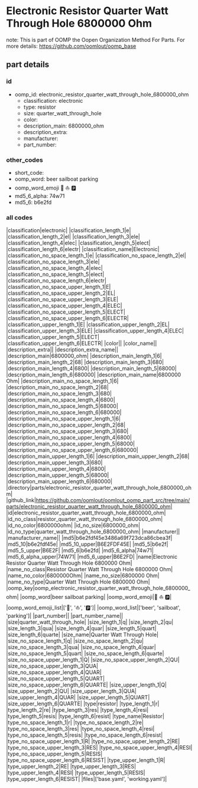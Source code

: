 # Electronic Resistor Quarter Watt Through Hole 6800000 Ohm  

note: This is part of OOMP the Oopen Organization Method For Parts. For more details: https://github.com/oomlout/oomp_base

##  part details





### id
* oomp_id: electronic_resistor_quarter_watt_through_hole_6800000_ohm
  * classification: electronic
  * type: resistor
  * size: quarter_watt_through_hole
  * color: 
  * description_main: 6800000_ohm
  * description_extra: 
  * manufacturer: 
  * part_number: 

### other_codes
* short_code: 
* oomp_word: beer sailboat parking
* oomp_word_emoji :beer: :sailboat: :parking:
* md5_6_alpha: 74w71
* md5_6: b6e2fd

### all codes 
|classification|electronic|
|classification_length_1|e|
|classification_length_2|el|
|classification_length_3|ele|
|classification_length_4|elec|
|classification_length_5|elect|
|classification_length_6|electr|
|classification_name|Electronic|
|classification_no_space_length_1|e|
|classification_no_space_length_2|el|
|classification_no_space_length_3|ele|
|classification_no_space_length_4|elec|
|classification_no_space_length_5|elect|
|classification_no_space_length_6|electr|
|classification_no_space_upper_length_1|E|
|classification_no_space_upper_length_2|EL|
|classification_no_space_upper_length_3|ELE|
|classification_no_space_upper_length_4|ELEC|
|classification_no_space_upper_length_5|ELECT|
|classification_no_space_upper_length_6|ELECTR|
|classification_upper_length_1|E|
|classification_upper_length_2|EL|
|classification_upper_length_3|ELE|
|classification_upper_length_4|ELEC|
|classification_upper_length_5|ELECT|
|classification_upper_length_6|ELECTR|
|color||
|color_name||
|description_extra||
|description_extra_name||
|description_main|6800000_ohm|
|description_main_length_1|6|
|description_main_length_2|68|
|description_main_length_3|680|
|description_main_length_4|6800|
|description_main_length_5|68000|
|description_main_length_6|680000|
|description_main_name|6800000 Ohm|
|description_main_no_space_length_1|6|
|description_main_no_space_length_2|68|
|description_main_no_space_length_3|680|
|description_main_no_space_length_4|6800|
|description_main_no_space_length_5|68000|
|description_main_no_space_length_6|680000|
|description_main_no_space_upper_length_1|6|
|description_main_no_space_upper_length_2|68|
|description_main_no_space_upper_length_3|680|
|description_main_no_space_upper_length_4|6800|
|description_main_no_space_upper_length_5|68000|
|description_main_no_space_upper_length_6|680000|
|description_main_upper_length_1|6|
|description_main_upper_length_2|68|
|description_main_upper_length_3|680|
|description_main_upper_length_4|6800|
|description_main_upper_length_5|68000|
|description_main_upper_length_6|680000|
|directory|parts/electronic_resistor_quarter_watt_through_hole_6800000_ohm|
|github_link|https://github.com/oomlout/oomlout_oomp_part_src/tree/main/parts/electronic_resistor_quarter_watt_through_hole_6800000_ohm|
|id|electronic_resistor_quarter_watt_through_hole_6800000_ohm|
|id_no_class|resistor_quarter_watt_through_hole_6800000_ohm|
|id_no_color|6800000ohm|
|id_no_size|6800000_ohm|
|id_no_type|quarter_watt_through_hole_6800000_ohm|
|manufacturer||
|manufacturer_name||
|md5|b6e2fdf45e3486a69f723dca86cbea3f|
|md5_10|b6e2fdf45e|
|md5_10_upper|B6E2FDF45E|
|md5_5|b6e2f|
|md5_5_upper|B6E2F|
|md5_6|b6e2fd|
|md5_6_alpha|74w71|
|md5_6_alpha_upper|74W71|
|md5_6_upper|B6E2FD|
|name|Electronic Resistor Quarter Watt Through Hole 6800000 Ohm|
|name_no_class|Resistor Quarter Watt Through Hole 6800000 Ohm|
|name_no_color|6800000Ohm|
|name_no_size|6800000 Ohm|
|name_no_type|Quarter Watt Through Hole 6800000 Ohm|
|oomp_key|oomp_electronic_resistor_quarter_watt_through_hole_6800000_ohm|
|oomp_word|beer sailboat parking|
|oomp_word_emoji|:beer: :sailboat: :parking:|
|oomp_word_emoji_list|[':beer:', ':sailboat:', ':parking:']|
|oomp_word_list|['beer', 'sailboat', 'parking']|
|part_number||
|part_number_name||
|size|quarter_watt_through_hole|
|size_length_1|q|
|size_length_2|qu|
|size_length_3|qua|
|size_length_4|quar|
|size_length_5|quart|
|size_length_6|quarte|
|size_name|Quarter Watt Through Hole|
|size_no_space_length_1|q|
|size_no_space_length_2|qu|
|size_no_space_length_3|qua|
|size_no_space_length_4|quar|
|size_no_space_length_5|quart|
|size_no_space_length_6|quarte|
|size_no_space_upper_length_1|Q|
|size_no_space_upper_length_2|QU|
|size_no_space_upper_length_3|QUA|
|size_no_space_upper_length_4|QUAR|
|size_no_space_upper_length_5|QUART|
|size_no_space_upper_length_6|QUARTE|
|size_upper_length_1|Q|
|size_upper_length_2|QU|
|size_upper_length_3|QUA|
|size_upper_length_4|QUAR|
|size_upper_length_5|QUART|
|size_upper_length_6|QUARTE|
|type|resistor|
|type_length_1|r|
|type_length_2|re|
|type_length_3|res|
|type_length_4|resi|
|type_length_5|resis|
|type_length_6|resist|
|type_name|Resistor|
|type_no_space_length_1|r|
|type_no_space_length_2|re|
|type_no_space_length_3|res|
|type_no_space_length_4|resi|
|type_no_space_length_5|resis|
|type_no_space_length_6|resist|
|type_no_space_upper_length_1|R|
|type_no_space_upper_length_2|RE|
|type_no_space_upper_length_3|RES|
|type_no_space_upper_length_4|RESI|
|type_no_space_upper_length_5|RESIS|
|type_no_space_upper_length_6|RESIST|
|type_upper_length_1|R|
|type_upper_length_2|RE|
|type_upper_length_3|RES|
|type_upper_length_4|RESI|
|type_upper_length_5|RESIS|
|type_upper_length_6|RESIST|
|files|['base.yaml', 'working.yaml']|
